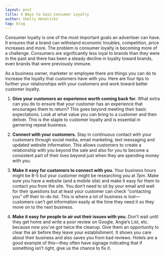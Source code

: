 ```yaml
---
layout: post
title: 4 Ways to Gain Consumer Loyalty
author: Shelly Hendricks
tag: blog
---
```


Consumer loyalty is one of the most important goals an advertiser can have. It ensures that a brand can withstand economic troubles, competition, price increases and more. The problem is consumer loyalty is becoming more of a challenge. Consumers are significantly less loyal to brands than they were in the past and there has been a steady decline in loyalty toward brands, even brands that were previously immune.

As a business owner, marketer or employee there are things you can do to increase the loyalty that customers have with you. Here are four tips to further your relationships with your customers and work toward better customer loyalty.

1. **Give your customers an experience worth coming back for.** What extra can you do to ensure that your customer has an experience that encourages them to return?  This goes beyond meeting their basic expectations.  Look at what value you can bring to a customer and then deliver.   This is the staple to customer loyalty and is essential in garnering repeat business.

2. **Connect with your customers.** Stay in continuous contact with your customers through social media, email marketing, text messaging and updated website information. This allows customers to create a relationship with you beyond the sale and also for you to become a consistent part of their lives beyond just when they are spending money with you.

3. **Make it easy for customers to connect with you.** Your business hours might be 8-5 but your customer might be researching you at 7pm. Make sure you have a website (and a mobile site) and make it easy for them to contact you from the site. You don’t need to sit by your email and wait for their questions but at least your customer can check “contacting you” off their to-do list. This is where a lot of business is lost—customers can’t get information easily at the time they need it so they move on to the next business.

4. **Make it easy for people to air out their issues with you.** Don’t wait until they get home and write a poor review on Google, Angie’s List, etc.  because now you’ve got twice the cleanup.  Give them an opportunity to clear the air before they leave your establishment.  It shows you care about their business and also saves you from bad reviews.  Hotels are a good example of this—they often have signage indicating that if something isn’t right, give us the chance to fix it.
